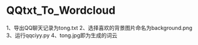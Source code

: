 # QQtxt_To_Wordcloud

1、导出QQ聊天记录为tong.txt
2、选择喜欢的背景图片命名为background.png
3、运行qqciyy.py
4、tong.jpg即为生成的词云
